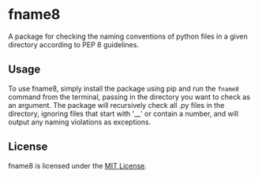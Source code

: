 # fname8

A package for checking the naming conventions of python files in a given directory according to PEP 8 guidelines.

## Usage

To use fname8, simply install the package using pip and run the `fname8` command from the terminal, passing in the directory you want to check as an argument. The package will recursively check all .py files in the directory, ignoring files that start with '__' or contain a number, and will output any naming violations as exceptions.

## License

fname8 is licensed under the [MIT License](https://opensource.org/licenses/MIT).

